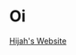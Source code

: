 <html>
  <head>
    <style>
    </style>
  </head>
  <body>
    <h1>Oi</h1>
    <a href="https://darkbybyte.github.io/about/Hijah's Website I Designed.md.html"> Hijah's Website</a>
  </body>
</html>
